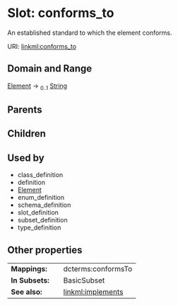 
# Slot: conforms_to


An established standard to which the element conforms.

URI: [linkml:conforms_to](https://w3id.org/linkml/conforms_to)


## Domain and Range

[Element](Element.md) &#8594;  <sub>0..1</sub> [String](types/String.md)

## Parents


## Children


## Used by

 * class_definition
 * definition
 * [Element](Element.md)
 * enum_definition
 * schema_definition
 * slot_definition
 * subset_definition
 * type_definition

## Other properties

|  |  |  |
| --- | --- | --- |
| **Mappings:** | | dcterms:conformsTo |
| **In Subsets:** | | BasicSubset |
| **See also:** | | [linkml:implements](linkml:implements) |

